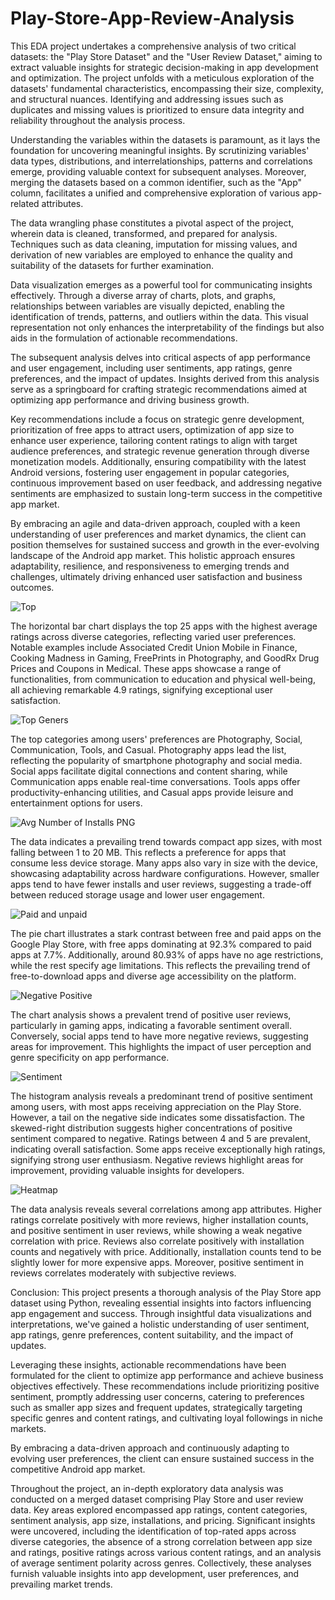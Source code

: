 # Play-Store-App-Review-Analysis
This EDA project undertakes a comprehensive analysis of two critical datasets: the "Play Store Dataset" and the "User Review Dataset," aiming to extract valuable insights for strategic decision-making in app development and optimization. The project unfolds with a meticulous exploration of the datasets' fundamental characteristics, encompassing their size, complexity, and structural nuances. Identifying and addressing issues such as duplicates and missing values is prioritized to ensure data integrity and reliability throughout the analysis process.

Understanding the variables within the datasets is paramount, as it lays the foundation for uncovering meaningful insights. By scrutinizing variables' data types, distributions, and interrelationships, patterns and correlations emerge, providing valuable context for subsequent analyses. Moreover, merging the datasets based on a common identifier, such as the "App" column, facilitates a unified and comprehensive exploration of various app-related attributes.

The data wrangling phase constitutes a pivotal aspect of the project, wherein data is cleaned, transformed, and prepared for analysis. Techniques such as data cleaning, imputation for missing values, and derivation of new variables are employed to enhance the quality and suitability of the datasets for further examination.

Data visualization emerges as a powerful tool for communicating insights effectively. Through a diverse array of charts, plots, and graphs, relationships between variables are visually depicted, enabling the identification of trends, patterns, and outliers within the data. This visual representation not only enhances the interpretability of the findings but also aids in the formulation of actionable recommendations.

The subsequent analysis delves into critical aspects of app performance and user engagement, including user sentiments, app ratings, genre preferences, and the impact of updates. Insights derived from this analysis serve as a springboard for crafting strategic recommendations aimed at optimizing app performance and driving business growth.

Key recommendations include a focus on strategic genre development, prioritization of free apps to attract users, optimization of app size to enhance user experience, tailoring content ratings to align with target audience preferences, and strategic revenue generation through diverse monetization models. Additionally, ensuring compatibility with the latest Android versions, fostering user engagement in popular categories, continuous improvement based on user feedback, and addressing negative sentiments are emphasized to sustain long-term success in the competitive app market.

By embracing an agile and data-driven approach, coupled with a keen understanding of user preferences and market dynamics, the client can position themselves for sustained success and growth in the ever-evolving landscape of the Android app market. This holistic approach ensures adaptability, resilience, and responsiveness to emerging trends and challenges, ultimately driving enhanced user satisfaction and business outcomes.

![Top](https://github.com/VenkyAdi/Play-Store-App-Review-Analysis/assets/38469568/c277ce60-f75f-4135-83f3-461f614df5e7)

The horizontal bar chart displays the top 25 apps with the highest average ratings across diverse categories, reflecting varied user preferences. Notable examples include Associated Credit Union Mobile in Finance, Cooking Madness in Gaming, FreePrints in Photography, and GoodRx Drug Prices and Coupons in Medical. These apps showcase a range of functionalities, from communication to education and physical well-being, all achieving remarkable 4.9 ratings, signifying exceptional user satisfaction.

![Top Geners](https://github.com/VenkyAdi/Play-Store-App-Review-Analysis/assets/38469568/f0fd7ab1-abda-4242-b066-08510c4e02a4)

The top categories among users' preferences are Photography, Social, Communication, Tools, and Casual. Photography apps lead the list, reflecting the popularity of smartphone photography and social media. Social apps facilitate digital connections and content sharing, while Communication apps enable real-time conversations. Tools apps offer productivity-enhancing utilities, and Casual apps provide leisure and entertainment options for users.

![Avg Number of Installs PNG](https://github.com/VenkyAdi/Play-Store-App-Review-Analysis/assets/38469568/2f005147-f596-4fa8-8264-2d7160465eee)

The data indicates a prevailing trend towards compact app sizes, with most falling between 1 to 20 MB. This reflects a preference for apps that consume less device storage. Many apps also vary in size with the device, showcasing adaptability across hardware configurations. However, smaller apps tend to have fewer installs and user reviews, suggesting a trade-off between reduced storage usage and lower user engagement.

![Paid and unpaid](https://github.com/VenkyAdi/Play-Store-App-Review-Analysis/assets/38469568/ef25b1f4-857a-40fd-8fe2-856d3c547feb)

The pie chart illustrates a stark contrast between free and paid apps on the Google Play Store, with free apps dominating at 92.3% compared to paid apps at 7.7%. Additionally, around 80.93% of apps have no age restrictions, while the rest specify age limitations. This reflects the prevailing trend of free-to-download apps and diverse age accessibility on the platform.

![Negative Positive](https://github.com/VenkyAdi/Play-Store-App-Review-Analysis/assets/38469568/cd3f228d-ed56-470c-94eb-6c64ca30515d)

The chart analysis shows a prevalent trend of positive user reviews, particularly in gaming apps, indicating a favorable sentiment overall. Conversely, social apps tend to have more negative reviews, suggesting areas for improvement. This highlights the impact of user perception and genre specificity on app performance.

![Sentiment](https://github.com/VenkyAdi/Play-Store-App-Review-Analysis/assets/38469568/6e572773-4449-4a73-8db9-08e02fa2b18e)

The histogram analysis reveals a predominant trend of positive sentiment among users, with most apps receiving appreciation on the Play Store. However, a tail on the negative side indicates some dissatisfaction. The skewed-right distribution suggests higher concentrations of positive sentiment compared to negative. Ratings between 4 and 5 are prevalent, indicating overall satisfaction. Some apps receive exceptionally high ratings, signifying strong user enthusiasm. Negative reviews highlight areas for improvement, providing valuable insights for developers.


![Heatmap](https://github.com/VenkyAdi/Play-Store-App-Review-Analysis/assets/38469568/0e482194-e1a0-468c-8c21-15ada4e386ba)

The data analysis reveals several correlations among app attributes. Higher ratings correlate positively with more reviews, higher installation counts, and positive sentiment in user reviews, while showing a weak negative correlation with price. Reviews also correlate positively with installation counts and negatively with price. Additionally, installation counts tend to be slightly lower for more expensive apps. Moreover, positive sentiment in reviews correlates moderately with subjective reviews.


Conclusion:
This project presents a thorough analysis of the Play Store app dataset using Python, revealing essential insights into factors influencing app engagement and success. Through insightful data visualizations and interpretations, we've gained a holistic understanding of user sentiment, app ratings, genre preferences, content suitability, and the impact of updates.

Leveraging these insights, actionable recommendations have been formulated for the client to optimize app performance and achieve business objectives effectively. These recommendations include prioritizing positive sentiment, promptly addressing user concerns, catering to preferences such as smaller app sizes and frequent updates, strategically targeting specific genres and content ratings, and cultivating loyal followings in niche markets.

By embracing a data-driven approach and continuously adapting to evolving user preferences, the client can ensure sustained success in the competitive Android app market.

Throughout the project, an in-depth exploratory data analysis was conducted on a merged dataset comprising Play Store and user review data. Key areas explored encompassed app ratings, content categories, sentiment analysis, app size, installations, and pricing. Significant insights were uncovered, including the identification of top-rated apps across diverse categories, the absence of a strong correlation between app size and ratings, positive ratings across various content ratings, and an analysis of average sentiment polarity across genres. Collectively, these analyses furnish valuable insights into app development, user preferences, and prevailing market trends.
